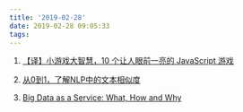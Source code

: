 ```yaml
---
title: '2019-02-28'
date: 2019-02-28 09:05:33
tags:
---
```


1. [【译】小游戏大智慧，10 个让人眼前一亮的 JavaScript 游戏 ](https://zhuanlan.zhihu.com/p/57789538)

2. [从0到1，了解NLP中的文本相似度 ](https://juejin.im/post/5c76638e518825408e5ce507)

3. [Big Data as a Service: What, How and Why ](https://theappsolutions.com/blog/development/big-data-as-a-service/)